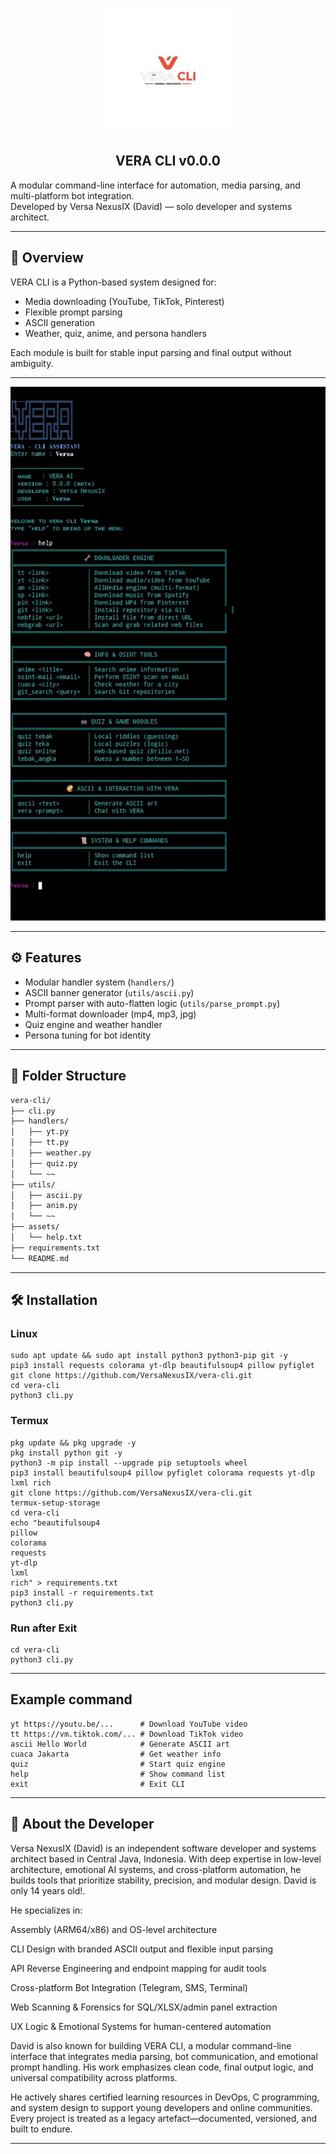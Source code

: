 <!-- Logo -->
<p align="center">
  <img src="Img/vera_versa.png" alt="vera-cli logo" width="200"/>
</p>

<h2 align="center">VERA CLI v0.0.0</h2>

A modular command-line interface for automation, media parsing, and multi-platform bot integration.  
Developed by Versa NexusIX (David) — solo developer and systems architect.

---

## 📌 Overview

VERA CLI is a Python-based system designed for:

- Media downloading (YouTube, TikTok, Pinterest)
- Flexible prompt parsing
- ASCII generation
- Weather, quiz, anime, and persona handlers

Each module is built for stable input parsing and final output without ambiguity.


---


<p align="center">
  <img src="Img/Screenshot_20250824-054902.jpg" alt="Img/Screenshot_20250824-054902.jpg" width="600"/>
</p>


---


## ⚙️ Features

- Modular handler system (`handlers/`)
- ASCII banner generator (`utils/ascii.py`)
- Prompt parser with auto-flatten logic (`utils/parse_prompt.py`)
- Multi-format downloader (mp4, mp3, jpg)
- Quiz engine and weather handler
- Persona tuning for bot identity

---

## 📁 Folder Structure

```bash
vera-cli/
├── cli.py
├── handlers/
│   ├── yt.py
│   ├── tt.py
│   ├── weather.py
│   ├── quiz.py
│   └── ~~
├── utils/
│   ├── ascii.py
│   ├── anim.py
│   └── ~~
├── assets/
│   └── help.txt
├── requirements.txt
└── README.md
```

---

## 🛠️ Installation

### Linux

```
sudo apt update && sudo apt install python3 python3-pip git -y
pip3 install requests colorama yt-dlp beautifulsoup4 pillow pyfiglet
git clone https://github.com/VersaNexusIX/vera-cli.git
cd vera-cli
python3 cli.py
```

### Termux

```
pkg update && pkg upgrade -y
pkg install python git -y
python3 -m pip install --upgrade pip setuptools wheel
pip3 install beautifulsoup4 pillow pyfiglet colorama requests yt-dlp lxml rich
git clone https://github.com/VersaNexusIX/vera-cli.git
termux-setup-storage
cd vera-cli
echo "beautifulsoup4
pillow
colorama
requests
yt-dlp
lxml
rich" > requirements.txt
pip3 install -r requirements.txt
python3 cli.py
```

### Run after Exit

```
cd vera-cli
python3 cli.py
```

---


## Example command

```
yt https://youtu.be/...      # Download YouTube video
tt https://vm.tiktok.com/... # Download TikTok video
ascii Hello World            # Generate ASCII art
cuaca Jakarta                # Get weather info
quiz                         # Start quiz engine
help                         # Show command list
exit                         # Exit CLI
```

---


## 👤 About the Developer

Versa NexusIX (David) is an independent software developer and systems architect based in Central Java, Indonesia. With deep expertise in low-level architecture, emotional AI systems, and cross-platform automation, he builds tools that prioritize stability, precision, and modular design.
David is only 14 years old!.

He specializes in:

Assembly (ARM64/x86) and OS-level architecture

CLI Design with branded ASCII output and flexible input parsing

API Reverse Engineering and endpoint mapping for audit tools

Cross-platform Bot Integration (Telegram, SMS, Terminal)

Web Scanning & Forensics for SQL/XLSX/admin panel extraction

UX Logic & Emotional Systems for human-centered automation


David is also known for building VERA CLI, a modular command-line interface that integrates media parsing, bot communication, and emotional prompt handling. His work emphasizes clean code, final output logic, and universal compatibility across platforms.

He actively shares certified learning resources in DevOps, C programming, and system design to support young developers and online communities. Every project is treated as a legacy artefact—documented, versioned, and built to endure.


---